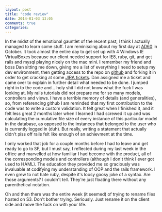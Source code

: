 ```yaml
---
layout: post
title: "code review"
date: 2014-01-03 13:05
comments: true
categories: 
---
```


In the midst of the emotional gauntlet of the recent past, I think I actually managed to learn some stuff. I am reminiscing about my first day at [AD60](http://www.ad60.com) in October. It took almost the entire day to get set up with 4 Windows IE VirtualBoxes because our client needed support for IE8, ruby, git, and get rails and mysql playing nicely on the mac mini. I remember my friend and boss Dan sitting me down, giving me a list of everything I need to setup my dev environment, then getting access to the repo on [github](http://www.github.com/adrichman) and forking it in order to get cracking at some [JIRA tickets](https://www.atlassian.com/software/jira). Dan assigned me a ticket and came over to explain in further detail what needed to be done. I jumped right in to the code and... holy shit I did not know what the fuck I was looking at. My rails tutorials did not prepare me for so many models, controllers and views. I have a terrible memory of details (and generalities), so, from referencing github I am reminded that my first contribution to the code was to write a custom validation. It felt great when I finished it, and it felt less great 2 months later when I learned I had screwed it up and was calculating the cumulative file size of every instance of this particular model in the database, as opposed to the instances that belonged to the user who is currently logged in (duh). But really, writing a statement that actually didn't piss off rails felt like enough of an achievment at the time.

I only worked that job for a couple months before I had to leave and get ready to go to SF, but I must say, I reflected during my last week in the office and marvelled at how familiar I had become with the product, all of the corresponding models and controllers (although I don't think I ever got used to HAML). The education they provided me so graciously was invaluable at codifying my understanding of OOP and the rails framework. I even grew to not hate ruby, despite it's loosy goosy joke of a syntax. Are those arguments? I couldn't tell. They're just floating there without any parenthetical notation.

Oh and then there was the entire week (it seemed) of trying to rename files hosted on S3. Don't bother trying. Seriously. Just rename it on the client side and move the fuck on with your life.